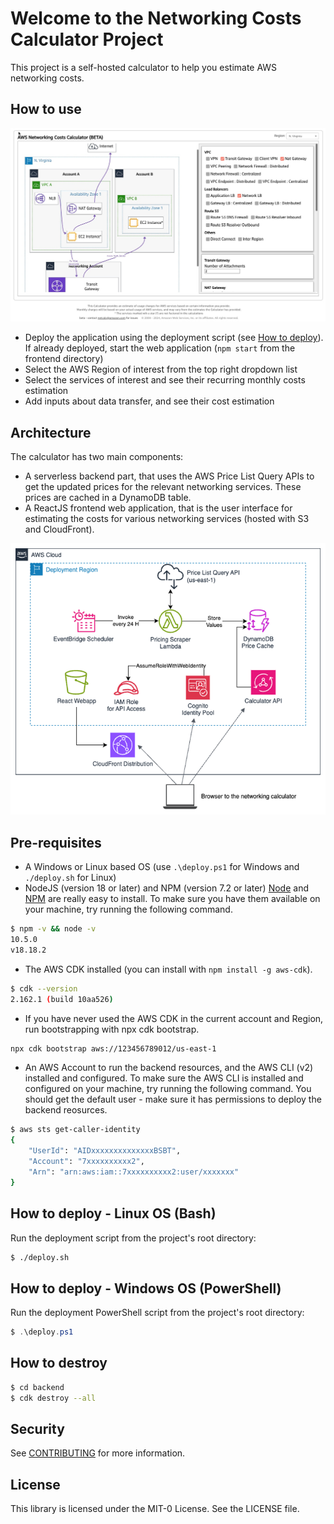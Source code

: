 # Welcome to the Networking Costs Calculator Project

This project is a self-hosted calculator to help you estimate AWS networking costs.

## How to use
![Screenshot](frontend/public/img/calc-screenshot.jpg?raw=true "Screenshot")

* Deploy the application using the deployment script (see [How to deploy](#how-to-deploy)). If already deployed, start the web application (`npm start` from the frontend directory)
* Select the AWS Region of interest from the top right dropdown list
* Select the services of interest and see their recurring monthly costs estimation
* Add inputs about data transfer, and see their cost estimation

## Architecture
The calculator has two main components:
* A serverless backend part, that uses the AWS Price List Query APIs to get the updated prices for the relevant networking services. These prices are cached in a DynamoDB table.
* A ReactJS frontend web application, that is the user interface for estimating the costs for various networking services (hosted with S3 and CloudFront).
  
![Architecture](frontend/public/img/fig2_arc.png?raw=true "Architecture")

## Pre-requisites
* A Windows or Linux based OS (use `.\deploy.ps1` for Windows and `./deploy.sh` for Linux)
* NodeJS (version 18 or later) and NPM (version 7.2 or later)
[Node](http://nodejs.org/) and [NPM](https://npmjs.org/) are really easy to install.
To make sure you have them available on your machine,
try running the following command.

```sh
$ npm -v && node -v
10.5.0
v18.18.2
```
* The AWS CDK installed (you can install with `npm install -g aws-cdk`).
```sh
$ cdk --version
2.162.1 (build 10aa526)
```
* If you have never used the AWS CDK in the current account and Region, run bootstrapping with npx cdk bootstrap.
```sh
npx cdk bootstrap aws://123456789012/us-east-1
```
* An AWS Account to run the backend resources, and the AWS CLI (v2) installed and configured.
To make sure the AWS CLI is installed and configured on your machine,
try running the following command. You should get the default user - make sure it has permissions to deploy the backend reosurces.

```sh
$ aws sts get-caller-identity
{
    "UserId": "AIDxxxxxxxxxxxxxxBSBT",
    "Account": "7xxxxxxxxxx2",
    "Arn": "arn:aws:iam::7xxxxxxxxxx2:user/xxxxxxx"
}
```

## How to deploy - Linux OS (Bash)
Run the deployment script from the project's root directory:

```sh
$ ./deploy.sh
```

## How to deploy - Windows OS (PowerShell)
Run the deployment PowerShell script from the project's root directory:

```powershell
$ .\deploy.ps1
```

## How to destroy

```sh
$ cd backend
$ cdk destroy --all
```

## Security

See [CONTRIBUTING](CONTRIBUTING.md#security-issue-notifications) for more information.

## License <a name="License"></a>

This library is licensed under the MIT-0 License. See the LICENSE file.

